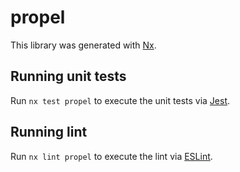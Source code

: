 # propel

This library was generated with [Nx](https://nx.dev).

## Running unit tests

Run `nx test propel` to execute the unit tests via [Jest](https://jestjs.io).

## Running lint

Run `nx lint propel` to execute the lint via [ESLint](https://eslint.org/).
